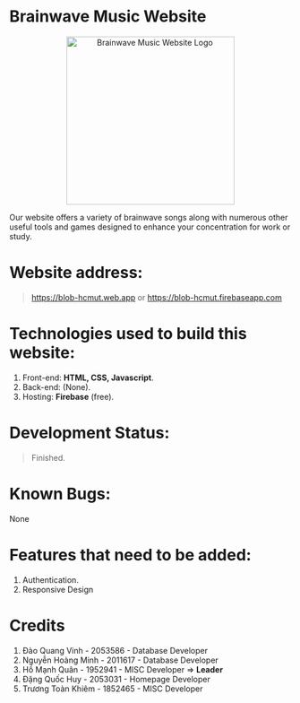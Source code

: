 # Brainwave Music Website

<div align="center">
  <img src="https://blob-hcmut.web.app/en/icon/favicon.ico" alt="Brainwave Music Website Logo" width="300" style="">
</div>

Our website offers a variety of brainwave songs along with numerous other useful tools and games designed to enhance your concentration for work or study.
# Website address:
> https://blob-hcmut.web.app or https://blob-hcmut.firebaseapp.com
# Technologies used to build this website:
1. Front-end: <b>HTML, CSS, Javascript</b>.
2. Back-end: (None).
3. Hosting: <b>Firebase</b> (free).
# Development Status:
> Finished.
# Known Bugs:
None
# Features that need to be added:
1. Authentication.
2. Responsive Design

# Credits
1. Đào Quang Vinh - 2053586 - Database Developer
2. Nguyễn Hoàng Minh - 2011617 - Database Developer
3. Hồ Mạnh Quân - 1952941 - MISC Developer => <b>Leader</b>
4. Đặng Quốc Huy - 2053031 - Homepage Developer
5. Trương Toàn Khiêm - 1852465 - MISC Developer
